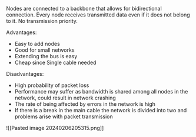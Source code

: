 Nodes are connected to a backbone that allows for bidirectional connection. Every node receives transmitted data even if it does not belong to it.
No transmission priority.

Advantages:
 - Easy to add nodes
 - Good for small networks
 - Extending the bus is easy
 - Cheap since Single cable needed

Disadvantages:
 - High probability of packet loss
 - Performance may suffer as bandwidth is shared among all nodes in the network, could result in network crashing
 - The rate of being affected by errors in the network is high
 - If there is a break in the main cable the network is divided into two and problems arise with packet transmission

![[Pasted image 20240206205315.png]]
